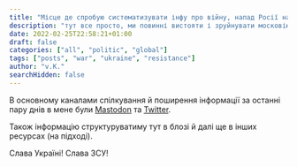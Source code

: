 ```yaml
---
title: "Місце де спробую систематизувати інфу про війну, напад Росії на Україну"
description: "тут все просто, ми повинні вистояти і зруйнувати московію."
date: 2022-02-25T22:58:21+01:00
draft: false
categories: ["all", "politic", "global"]
tags: ["posts", "war", "ukraine", "resistance"]
author: "v.K."
searchHidden: false
---
```


В основному каналами спілкування й поширення інформації за останні пару днів в мене були [Mastodon](https://mastodon.social/web/@vasia) та [Twitter](https://twitter.com/KrbkAisav).

Також інформацію структуруватиму тут в блозі й далі ще в інших ресурсах (на підході).

Слава Україні! Слава ЗСУ!